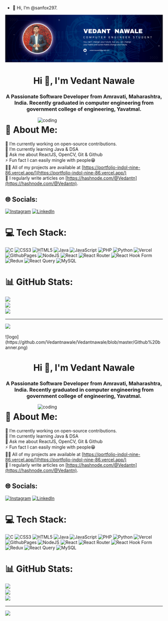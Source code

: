 - 👋 Hi, I’m @sanfox297.

![logo](https://github.com/Vedantnawale/Vedantnawale/blob/master/Github%20banner.png)
<h1 align="center">Hi 👋, I'm Vedant Nawale</h1>
<h3 align="center">A Passionate Software Developer from Amravati, Maharashtra, India. Recently graduated in computer engineering from government college of engineering, Yavatmal.</h3>

<img align="right" alt="coding" width="400" src="https://media3.giphy.com/media/7o5L08ajhePjHM5jsK/giphy.gif?cid=ecf05e47o16lo8ny8zd8lbl1vynfmhcmjdnv60pjakvt3roa&ep=v1_gifs_search&rid=giphy.gif&ct=g">

# 💫 About Me:
🔭 I’m currently working on open-source contributions.<br>🌱 I’m currently learning Java & DSA<br>💬 Ask me about ReactJS, OpenCV, Git & Github<br>⚡️ Fun fact I can easily mingle with people😁<br>👨‍💻 All of my projects are available at [https://portfolio-indol-nine-86.vercel.app/](https://portfolio-indol-nine-86.vercel.app/)<br>📝 I regularly write articles on [https://hashnode.com/@Vedantn](https://hashnode.com/@Vedantn).


## 🌐 Socials:
[![Instagram](https://img.shields.io/badge/Instagram-%23E4405F.svg?logo=Instagram&logoColor=white)](https://instagram.com/mr_vedant_dz) [![LinkedIn](https://img.shields.io/badge/LinkedIn-%230077B5.svg?logo=linkedin&logoColor=white)](https://linkedin.com/in/vedant-nawale-9a31ab215) 

# 💻 Tech Stack:
![C](https://img.shields.io/badge/c-%2300599C.svg?style=for-the-badge&logo=c&logoColor=white) ![CSS3](https://img.shields.io/badge/css3-%231572B6.svg?style=for-the-badge&logo=css3&logoColor=white) ![HTML5](https://img.shields.io/badge/html5-%23E34F26.svg?style=for-the-badge&logo=html5&logoColor=white) ![Java](https://img.shields.io/badge/java-%23ED8B00.svg?style=for-the-badge&logo=openjdk&logoColor=white) ![JavaScript](https://img.shields.io/badge/javascript-%23323330.svg?style=for-the-badge&logo=javascript&logoColor=%23F7DF1E) ![PHP](https://img.shields.io/badge/php-%23777BB4.svg?style=for-the-badge&logo=php&logoColor=white) ![Python](https://img.shields.io/badge/python-3670A0?style=for-the-badge&logo=python&logoColor=ffdd54) ![Vercel](https://img.shields.io/badge/vercel-%23000000.svg?style=for-the-badge&logo=vercel&logoColor=white) ![GithubPages](https://img.shields.io/badge/github%20pages-121013?style=for-the-badge&logo=github&logoColor=white) ![NodeJS](https://img.shields.io/badge/node.js-6DA55F?style=for-the-badge&logo=node.js&logoColor=white) ![React](https://img.shields.io/badge/react-%2320232a.svg?style=for-the-badge&logo=react&logoColor=%2361DAFB) ![React Router](https://img.shields.io/badge/React_Router-CA4245?style=for-the-badge&logo=react-router&logoColor=white) ![React Hook Form](https://img.shields.io/badge/React%20Hook%20Form-%23EC5990.svg?style=for-the-badge&logo=reacthookform&logoColor=white) ![Redux](https://img.shields.io/badge/redux-%23593d88.svg?style=for-the-badge&logo=redux&logoColor=white) ![React Query](https://img.shields.io/badge/-React%20Query-FF4154?style=for-the-badge&logo=react%20query&logoColor=white) ![MySQL](https://img.shields.io/badge/mysql-%2300000f.svg?style=for-the-badge&logo=mysql&logoColor=white)
# 📊 GitHub Stats:
![](https://github-readme-stats.vercel.app/api?username=Vedantnawale&theme=dark&hide_border=false&include_all_commits=false&count_private=false)<br/>
![](https://github-readme-streak-stats.herokuapp.com/?user=Vedantnawale&theme=dark&hide_border=false)<br/>
![](https://github-readme-stats.vercel.app/api/top-langs/?username=Vedantnawale&theme=dark&hide_border=false&include_all_commits=false&count_private=false&layout=compact)

---
[![](https://visitcount.itsvg.in/api?id=Vedantnawale&icon=0&color=0)](https://visitcount.itsvg.in)

<!-- Proudly created with GPRM ( https://gprm.itsvg.in ) -->![logo](https://github.com/Vedantnawale/Vedantnawale/blob/master/Github%20banner.png)
<h1 align="center">Hi 👋, I'm Vedant Nawale</h1>
<h3 align="center">A Passionate Software Developer from Amravati, Maharashtra, India. Recently graduated in computer engineering from government college of engineering, Yavatmal.</h3>

<img align="right" alt="coding" width="400" src="https://media3.giphy.com/media/7o5L08ajhePjHM5jsK/giphy.gif?cid=ecf05e47o16lo8ny8zd8lbl1vynfmhcmjdnv60pjakvt3roa&ep=v1_gifs_search&rid=giphy.gif&ct=g">

# 💫 About Me:
🔭 I’m currently working on open-source contributions.<br>🌱 I’m currently learning Java & DSA<br>💬 Ask me about ReactJS, OpenCV, Git & Github<br>⚡️ Fun fact I can easily mingle with people😁<br>👨‍💻 All of my projects are available at [https://portfolio-indol-nine-86.vercel.app/](https://portfolio-indol-nine-86.vercel.app/)<br>📝 I regularly write articles on [https://hashnode.com/@Vedantn](https://hashnode.com/@Vedantn).


## 🌐 Socials:
[![Instagram](https://img.shields.io/badge/Instagram-%23E4405F.svg?logo=Instagram&logoColor=white)](https://instagram.com/mr_vedant_dz) [![LinkedIn](https://img.shields.io/badge/LinkedIn-%230077B5.svg?logo=linkedin&logoColor=white)](https://linkedin.com/in/vedant-nawale-9a31ab215) 

# 💻 Tech Stack:
![C](https://img.shields.io/badge/c-%2300599C.svg?style=for-the-badge&logo=c&logoColor=white) ![CSS3](https://img.shields.io/badge/css3-%231572B6.svg?style=for-the-badge&logo=css3&logoColor=white) ![HTML5](https://img.shields.io/badge/html5-%23E34F26.svg?style=for-the-badge&logo=html5&logoColor=white) ![Java](https://img.shields.io/badge/java-%23ED8B00.svg?style=for-the-badge&logo=openjdk&logoColor=white) ![JavaScript](https://img.shields.io/badge/javascript-%23323330.svg?style=for-the-badge&logo=javascript&logoColor=%23F7DF1E) ![PHP](https://img.shields.io/badge/php-%23777BB4.svg?style=for-the-badge&logo=php&logoColor=white) ![Python](https://img.shields.io/badge/python-3670A0?style=for-the-badge&logo=python&logoColor=ffdd54) ![Vercel](https://img.shields.io/badge/vercel-%23000000.svg?style=for-the-badge&logo=vercel&logoColor=white) ![GithubPages](https://img.shields.io/badge/github%20pages-121013?style=for-the-badge&logo=github&logoColor=white) ![NodeJS](https://img.shields.io/badge/node.js-6DA55F?style=for-the-badge&logo=node.js&logoColor=white) ![React](https://img.shields.io/badge/react-%2320232a.svg?style=for-the-badge&logo=react&logoColor=%2361DAFB) ![React Router](https://img.shields.io/badge/React_Router-CA4245?style=for-the-badge&logo=react-router&logoColor=white) ![React Hook Form](https://img.shields.io/badge/React%20Hook%20Form-%23EC5990.svg?style=for-the-badge&logo=reacthookform&logoColor=white) ![Redux](https://img.shields.io/badge/redux-%23593d88.svg?style=for-the-badge&logo=redux&logoColor=white) ![React Query](https://img.shields.io/badge/-React%20Query-FF4154?style=for-the-badge&logo=react%20query&logoColor=white) ![MySQL](https://img.shields.io/badge/mysql-%2300000f.svg?style=for-the-badge&logo=mysql&logoColor=white)
# 📊 GitHub Stats:
![](https://github-readme-stats.vercel.app/api?username=Vedantnawale&theme=dark&hide_border=false&include_all_commits=false&count_private=false)<br/>
![](https://github-readme-streak-stats.herokuapp.com/?user=Vedantnawale&theme=dark&hide_border=false)<br/>
![](https://github-readme-stats.vercel.app/api/top-langs/?username=Vedantnawale&theme=dark&hide_border=false&include_all_commits=false&count_private=false&layout=compact)

---
[![](https://visitcount.itsvg.in/api?id=Vedantnawale&icon=0&color=0)](https://visitcount.itsvg.in)

<!-- Proudly created with GPRM ( https://gprm.itsvg.in ) -->
